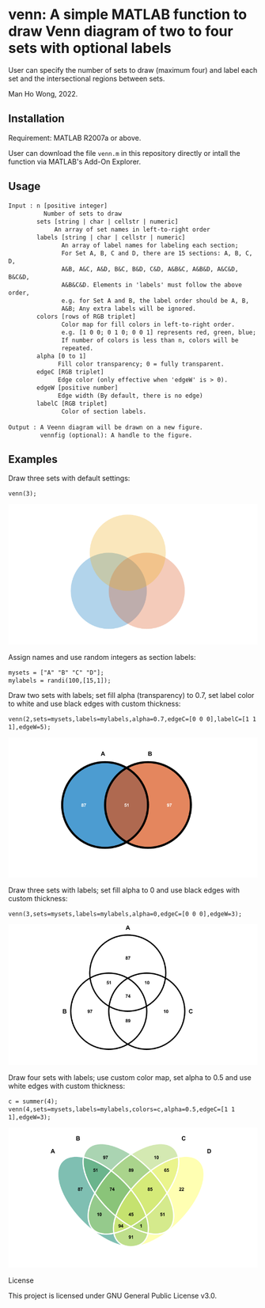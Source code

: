 # venn: A simple MATLAB function to draw Venn diagram of two to four sets with optional labels

User can specify the number of sets to draw (maximum four) and label each set and the intersectional regions between sets.
 
Man Ho Wong, 2022.

## Installation

Requirement: MATLAB R2007a or above.

User can download the file `venn.m` in this repository directly or intall the function via MATLAB's Add-On Explorer.

## Usage

```
Input : n [positive integer]
          Number of sets to draw
        sets [string | char | cellstr | numeric]
             An array of set names in left-to-right order
        labels [string | char | cellstr | numeric]
               An array of label names for labeling each section;
               For Set A, B, C and D, there are 15 sections: A, B, C, D,
               A&B, A&C, A&D, B&C, B&D, C&D, A&B&C, A&B&D, A&C&D, B&C&D,
               A&B&C&D. Elements in 'labels' must follow the above order,
               e.g. for Set A and B, the label order should be A, B,
               A&B; Any extra labels will be ignored.
        colors [rows of RGB triplet]
               Color map for fill colors in left-to-right order.
               e.g. [1 0 0; 0 1 0; 0 0 1] represents red, green, blue;
               If number of colors is less than n, colors will be
               repeated.
        alpha [0 to 1]
              Fill color transparency; 0 = fully transparent.
        edgeC [RGB triplet]
              Edge color (only effective when 'edgeW' is > 0).
        edgeW [positive number]
              Edge width (By default, there is no edge)
        labelC [RGB triplet]
               Color of section labels.

Output : A Veenn diagram will be drawn on a new figure.
         vennfig (optional): A handle to the figure.
```

## Examples

Draw three sets with default settings:

```
venn(3);
```
![3sets1](resources/3sets1.png)

Assign names and use random integers as section labels:
```
mysets = ["A" "B" "C" "D"];
mylabels = randi(100,[15,1]);
```

Draw two sets with labels; set fill alpha (transparency) to 0.7, set label color to white and use black edges with custom thickness:

```
venn(2,sets=mysets,labels=mylabels,alpha=0.7,edgeC=[0 0 0],labelC=[1 1 1],edgeW=5);
```
![2sets](resources/2sets.png)


Draw three sets with labels; set fill alpha to 0 and use black edges with custom thickness:

```
venn(3,sets=mysets,labels=mylabels,alpha=0,edgeC=[0 0 0],edgeW=3);
```
![3sets2](resources/3sets2.png)

Draw four sets with labels; use custom color map, set alpha to 0.5 and use white edges with custom thickness:

```
c = summer(4);
venn(4,sets=mysets,labels=mylabels,colors=c,alpha=0.5,edgeC=[1 1 1],edgeW=3);
```
![4sets](resources/4sets.png)

License

This project is licensed under GNU General Public License v3.0.

